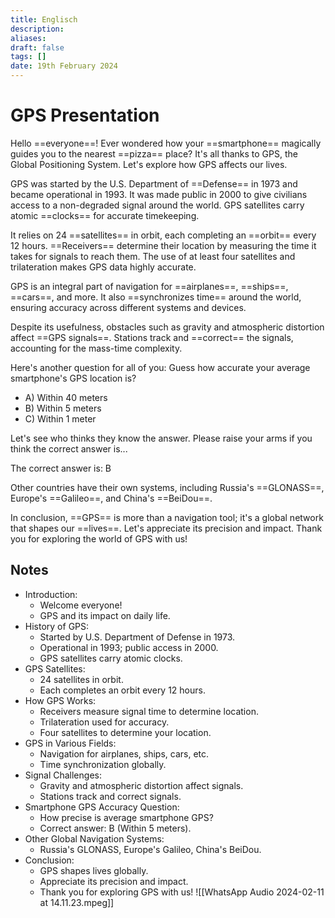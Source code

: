 ```yaml
---
title: Englisch
description: 
aliases: 
draft: false
tags: []
date: 19th February 2024
---
```

# GPS Presentation
Hello ==everyone==! Ever wondered how your ==smartphone== magically guides you to the nearest ==pizza== place? It's all thanks to GPS, the Global Positioning System. Let's explore how GPS affects our lives.

GPS was started by the U.S. Department of ==Defense== in 1973 and became operational in 1993. It was made public in 2000 to give civilians access to a non-degraded signal around the world. GPS satellites carry atomic ==clocks== for accurate timekeeping. 

It relies on 24 ==satellites== in orbit, each completing an ==orbit== every 12 hours. ==Receivers== determine their location by measuring the time it takes for signals to reach them. The use of at least four satellites and trilateration makes GPS data highly accurate.

GPS is an integral part of navigation for ==airplanes==, ==ships==, ==cars==, and more. It also ==synchronizes time== around the world, ensuring accuracy across different systems and devices.

Despite its usefulness, obstacles such as gravity and atmospheric distortion affect ==GPS signals==. Stations track and ==correct== the signals, accounting for the mass-time complexity.

Here's another question for all of you: Guess how accurate your average smartphone's GPS location is?

- A) Within 40 meters
- B) Within 5 meters
- C) Within 1 meter

Let's see who thinks they know the answer. Please raise your arms if you think the correct answer is...

The correct answer is: B

Other countries have their own systems, including Russia's ==GLONASS==, Europe's ==Galileo==, and China's ==BeiDou==.

In conclusion, ==GPS== is more than a navigation tool; it's a global network that shapes our ==lives==. Let's appreciate its precision and impact. Thank you for exploring the world of GPS with us!
## Notes
- Introduction:
    - Welcome everyone!
    - GPS and its impact on daily life.
- History of GPS:
    - Started by U.S. Department of Defense in 1973.
    - Operational in 1993; public access in 2000.
    - GPS satellites carry atomic clocks.
- GPS Satellites:
    - 24 satellites in orbit.
    - Each completes an orbit every 12 hours.
- How GPS Works:
    - Receivers measure signal time to determine location.
    - Trilateration used for accuracy.
    - Four satellites to determine your location.
- GPS in Various Fields:
    - Navigation for airplanes, ships, cars, etc.
    - Time synchronization globally.
- Signal Challenges:
    - Gravity and atmospheric distortion affect signals.
    - Stations track and correct signals.
- Smartphone GPS Accuracy Question:
    - How precise is average smartphone GPS?
    - Correct answer: B (Within 5 meters).
- Other Global Navigation Systems:
    - Russia's GLONASS, Europe's Galileo, China's BeiDou.
- Conclusion:
    - GPS shapes lives globally.
    - Appreciate its precision and impact.
    - Thank you for exploring GPS with us!
    ![[WhatsApp Audio 2024-02-11 at 14.11.23.mpeg]]